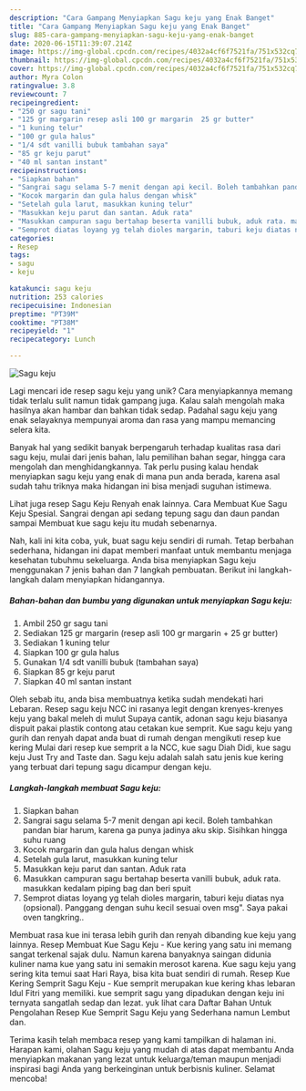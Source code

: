 ```yaml
---
description: "Cara Gampang Menyiapkan Sagu keju yang Enak Banget"
title: "Cara Gampang Menyiapkan Sagu keju yang Enak Banget"
slug: 885-cara-gampang-menyiapkan-sagu-keju-yang-enak-banget
date: 2020-06-15T11:39:07.214Z
image: https://img-global.cpcdn.com/recipes/4032a4cf6f7521fa/751x532cq70/sagu-keju-foto-resep-utama.jpg
thumbnail: https://img-global.cpcdn.com/recipes/4032a4cf6f7521fa/751x532cq70/sagu-keju-foto-resep-utama.jpg
cover: https://img-global.cpcdn.com/recipes/4032a4cf6f7521fa/751x532cq70/sagu-keju-foto-resep-utama.jpg
author: Myra Colon
ratingvalue: 3.8
reviewcount: 7
recipeingredient:
- "250 gr sagu tani"
- "125 gr margarin resep asli 100 gr margarin  25 gr butter"
- "1 kuning telur"
- "100 gr gula halus"
- "1/4 sdt vanilli bubuk tambahan saya"
- "85 gr keju parut"
- "40 ml santan instant"
recipeinstructions:
- "Siapkan bahan"
- "Sangrai sagu selama 5-7 menit dengan api kecil. Boleh tambahkan pandan biar harum, karena ga punya jadinya aku skip. Sisihkan hingga suhu ruang"
- "Kocok margarin dan gula halus dengan whisk"
- "Setelah gula larut, masukkan kuning telur"
- "Masukkan keju parut dan santan. Aduk rata"
- "Masukkan campuran sagu bertahap beserta vanilli bubuk, aduk rata. masukkan kedalam piping bag dan beri spuit"
- "Semprot diatas loyang yg telah dioles margarin, taburi keju diatas nya (opsional). Panggang dengan suhu kecil sesuai oven msg&#34;. Saya pakai oven tangkring.."
categories:
- Resep
tags:
- sagu
- keju

katakunci: sagu keju 
nutrition: 253 calories
recipecuisine: Indonesian
preptime: "PT39M"
cooktime: "PT38M"
recipeyield: "1"
recipecategory: Lunch

---
```



![Sagu keju](https://img-global.cpcdn.com/recipes/4032a4cf6f7521fa/751x532cq70/sagu-keju-foto-resep-utama.jpg)

Lagi mencari ide resep sagu keju yang unik? Cara menyiapkannya memang tidak terlalu sulit namun tidak gampang juga. Kalau salah mengolah maka hasilnya akan hambar dan bahkan tidak sedap. Padahal sagu keju yang enak selayaknya mempunyai aroma dan rasa yang mampu memancing selera kita.

Banyak hal yang sedikit banyak berpengaruh terhadap kualitas rasa dari sagu keju, mulai dari jenis bahan, lalu pemilihan bahan segar, hingga cara mengolah dan menghidangkannya. Tak perlu pusing kalau hendak menyiapkan sagu keju yang enak di mana pun anda berada, karena asal sudah tahu triknya maka hidangan ini bisa menjadi suguhan istimewa.

Lihat juga resep Sagu Keju Renyah enak lainnya. Cara Membuat Kue Sagu Keju Spesial. Sangrai dengan api sedang tepung sagu dan daun pandan sampai Membuat kue sagu keju itu mudah sebenarnya.


Nah, kali ini kita coba, yuk, buat sagu keju sendiri di rumah. Tetap berbahan sederhana, hidangan ini dapat memberi manfaat untuk membantu menjaga kesehatan tubuhmu sekeluarga. Anda bisa menyiapkan Sagu keju menggunakan 7 jenis bahan dan 7 langkah pembuatan. Berikut ini langkah-langkah dalam menyiapkan hidangannya.

<!--inarticleads1-->

##### Bahan-bahan dan bumbu yang digunakan untuk menyiapkan Sagu keju:

1. Ambil 250 gr sagu tani
1. Sediakan 125 gr margarin (resep asli 100 gr margarin + 25 gr butter)
1. Sediakan 1 kuning telur
1. Siapkan 100 gr gula halus
1. Gunakan 1/4 sdt vanilli bubuk (tambahan saya)
1. Siapkan 85 gr keju parut
1. Siapkan 40 ml santan instant


Oleh sebab itu, anda bisa membuatnya ketika sudah mendekati hari Lebaran. Resep sagu keju NCC ini rasanya legit dengan krenyes-krenyes keju yang bakal meleh di mulut Supaya cantik, adonan sagu keju biasanya dispuit pakai plastik contong atau cetakan kue semprit. Kue sagu keju yang gurih dan renyah dapat anda buat di rumah dengan mengikuti resep kue kering Mulai dari resep kue semprit a la NCC, kue sagu Diah Didi, kue sagu keju Just Try and Taste dan. Sagu keju adalah salah satu jenis kue kering yang terbuat dari tepung sagu dicampur dengan keju. 

<!--inarticleads2-->

##### Langkah-langkah membuat Sagu keju:

1. Siapkan bahan
1. Sangrai sagu selama 5-7 menit dengan api kecil. Boleh tambahkan pandan biar harum, karena ga punya jadinya aku skip. Sisihkan hingga suhu ruang
1. Kocok margarin dan gula halus dengan whisk
1. Setelah gula larut, masukkan kuning telur
1. Masukkan keju parut dan santan. Aduk rata
1. Masukkan campuran sagu bertahap beserta vanilli bubuk, aduk rata. masukkan kedalam piping bag dan beri spuit
1. Semprot diatas loyang yg telah dioles margarin, taburi keju diatas nya (opsional). Panggang dengan suhu kecil sesuai oven msg&#34;. Saya pakai oven tangkring..


Membuat rasa kue ini terasa lebih gurih dan renyah dibanding kue keju yang lainnya. Resep Membuat Kue Sagu Keju - Kue kering yang satu ini memang sangat terkenal sajak dulu. Namun karena banyaknya saingan didunia kuliner nama kue yang satu ini semakin merosot karena. Kue sagu keju yang sering kita temui saat Hari Raya, bisa kita buat sendiri di rumah. Resep Kue Kering Semprit Sagu Keju - Kue semprit merupakan kue kering khas lebaran Idul Fitri yang memiliki. kue semprit sagu yang dipadukan dengan keju ini ternyata sangatlah sedap dan lezat. yuk lihat cara Daftar Bahan Untuk Pengolahan Resep Kue Semprit Sagu Keju yang Sederhana namun Lembut dan. 

Terima kasih telah membaca resep yang kami tampilkan di halaman ini. Harapan kami, olahan Sagu keju yang mudah di atas dapat membantu Anda menyiapkan makanan yang lezat untuk keluarga/teman maupun menjadi inspirasi bagi Anda yang berkeinginan untuk berbisnis kuliner. Selamat mencoba!
